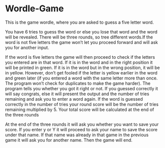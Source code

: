 # Wordle-Game
This is the game wordle, where you are asked to guess a five letter word.

You have 6 tries to guess the word or else you lose that word and the word will be revealed. 
There will be three rounds, so tree different words.If the word is not five letters the game 
won’t let you proceed forward and will ask you for another input. 

If the word is five letters the game will then proceed to check if the letters you entered 
are in that word. If it is in the word and in the right position it will be printed in green. 
If it is in the word but in the wrong position, it will be in yellow. However, don’t get fooled 
if the letter is yellow earlier in the word and green later (if you entered a word with the same 
letter more than once. The program won’t check for duplicates to make the game harder). 
The program tells you whether you got it right or not. If you guessed correctly it will say congrats, 
else it will present the output and the number of tries remaining and ask you to enter a word again. 
If the word is guessed correctly in the number of tries your round score will be the number of tries remaining 
multiplied by 5. Your total score will be calculated at the end of the three rounds

At the end of the three rounds it will ask you whether you want to save your score. 
If you enter y or Y it will proceed to ask your name to save the score under that name. 
If that name was already in that game in the previous game it will ask you for another name. 
Then the game will end. 
